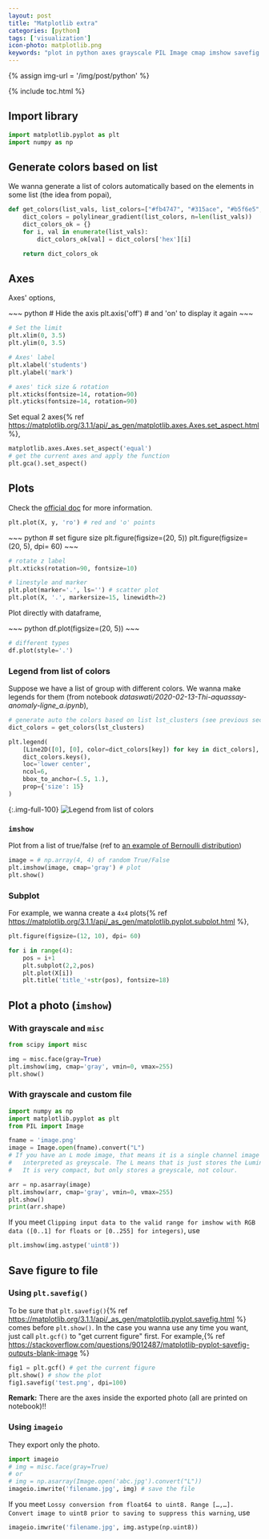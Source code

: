 ```yaml
---
layout: post
title: "Matplotlib extra"
categories: [python]
tags: ['visualization']
icon-photo: matplotlib.png
keywords: "plot in python axes grayscale PIL Image cmap imshow savefig gcf imageio imwrite plt.plot line style marker scatter plot dot line connect point generate list of colors automatically based on a list of input legend from list of colors imshow plot true false grid squares figsize subplot multiple plots"
---
```


{% assign img-url = '/img/post/python' %}

{% include toc.html %}

## Import library

~~~ python
import matplotlib.pyplot as plt
import numpy as np
~~~

## Generate colors based on list

We wanna generate a list of colors automatically based on the elements in some list (the idea from popai),

~~~ python
def get_colors(list_vals, list_colors=["#fb4747", "#315ace", "#b5f6e5", "#FFB347"]):
    dict_colors = polylinear_gradient(list_colors, n=len(list_vals))
    dict_colors_ok = {}
    for i, val in enumerate(list_vals):
        dict_colors_ok[val] = dict_colors['hex'][i]

    return dict_colors_ok
~~~

## Axes

Axes' options,

<div class="flex-auto-equal-2" markdown="1">
~~~ python
# Hide the axis
plt.axis('off') 
# and 'on' to display it again
~~~

~~~ python
# Set the limit
plt.xlim(0, 3.5)
plt.ylim(0, 3.5)
~~~

~~~ python
# Axes' label
plt.xlabel('students')
plt.ylabel('mark')
~~~

~~~ python
# axes' tick size & rotation
plt.xticks(fontsize=14, rotation=90)
plt.yticks(fontsize=14, rotation=90)
~~~
</div>

Set equal 2 axes{% ref https://matplotlib.org/3.1.1/api/_as_gen/matplotlib.axes.Axes.set_aspect.html %},

~~~ python
matplotlib.axes.Axes.set_aspect('equal')
# get the current axes and apply the function
plt.gca().set_aspect()
~~~

## Plots

Check the [official doc](https://matplotlib.org/3.1.3/api/_as_gen/matplotlib.pyplot.plot.html) for more information.

~~~ python
plt.plot(X, y, 'ro') # red and 'o' points
~~~

<div class="flex-auto-equal-2" markdown="1">
~~~ python
# set figure size
plt.figure(figsize=(20, 5))
plt.figure(figsize=(20, 5), dpi= 60)
~~~

~~~ python
# rotate z label
plt.xticks(rotation=90, fontsize=10)
~~~

~~~ python
# linestyle and marker
plt.plot(marker='.', ls='') # scatter plot
plt.plot(X, '.', markersize=15, linewidth=2)
~~~
</div>

Plot directly with dataframe,

<div class="flex-auto-equal-2" markdown="1">
~~~ python
df.plot(figsize=(20, 5))
~~~

~~~ python
# different types
df.plot(style='.')
~~~
</div>

### Legend from list of colors

Suppose we have a list of group with different colors. We wanna make legends for them (from notebook _dataswati/2020-02-13-Thi-aquassay-anomaly-ligne\_a.ipynb_),

~~~ python
# generate auto the colors based on list lst_clusters (see previous section)
dict_colors = get_colors(lst_clusters)

plt.legend(
    [Line2D([0], [0], color=dict_colors[key]) for key in dict_colors],
    dict_colors.keys(),
    loc='lower center',
    ncol=6,
    bbox_to_anchor=(.5, 1.),
    prop={'size': 15}
)
~~~

{:.img-full-100}
![Legend from list of colors]({{img-url}}/lengend_list.jpg)

### `imshow`

Plot from a list of true/false (ref to [an example of Bernoulli distribution](/algorithm-1#plot-a-grid-of-square))

~~~ python
image = # np.array(4, 4) of random True/False
plt.imshow(image, cmap='gray') # plot
plt.show()
~~~

### Subplot

For example, we wanna create a `4x4` plots{% ref https://matplotlib.org/3.1.1/api/_as_gen/matplotlib.pyplot.subplot.html %},

~~~ python
plt.figure(figsize=(12, 10), dpi= 60)

for i in range(4):
    pos = i+1
    plt.subplot(2,2,pos)
    plt.plot(X[i])
    plt.title('title_'+str(pos), fontsize=18)
~~~

## Plot a photo (`imshow`)

### With grayscale and `misc`

~~~ python
from scipy import misc

img = misc.face(gray=True)
plt.imshow(img, cmap='gray', vmin=0, vmax=255)
plt.show()
~~~

### With grayscale and custom file

~~~ python
import numpy as np
import matplotlib.pyplot as plt
from PIL import Image

fname = 'image.png'
image = Image.open(fname).convert("L")
# If you have an L mode image, that means it is a single channel image - normally 
#   interpreted as greyscale. The L means that is just stores the Luminance. 
#   It is very compact, but only stores a greyscale, not colour.

arr = np.asarray(image)
plt.imshow(arr, cmap='gray', vmin=0, vmax=255)
plt.show()
print(arr.shape)
~~~

If you meet `Clipping input data to the valid range for imshow with RGB data ([0..1] for floats or [0..255] for integers)`, use

~~~ python
plt.imshow(img.astype('uint8'))
~~~

## Save figure to file

### Using `plt.savefig()`

To be sure that `plt.savefig()`{% ref https://matplotlib.org/3.1.1/api/_as_gen/matplotlib.pyplot.savefig.html %} comes before `plt.show()`. In the case you wanna use any time you want, just call `plt.gcf()` to "get current figure" first. For example,{% ref https://stackoverflow.com/questions/9012487/matplotlib-pyplot-savefig-outputs-blank-image %}

~~~ python
fig1 = plt.gcf() # get the current figure
plt.show() # show the plot 
fig1.savefig('test.png', dpi=100)
~~~

**Remark:** There are the axes inside the exported photo (all are printed on notebook)!!

### Using `imageio`

They export only the photo.

~~~ python
import imageio
# img = misc.face(gray=True)
# or
# img = np.asarray(Image.open('abc.jpg').convert("L"))
imageio.imwrite('filename.jpg', img) # save the file
~~~

If you meet `Lossy conversion from float64 to uint8. Range […,…]. Convert image to uint8 prior to saving to suppress this warning`, use

~~~ python
imageio.imwrite('filename.jpg', img.astype(np.uint8))
~~~

